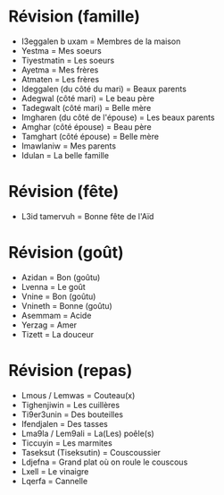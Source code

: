 # Révision (famille)

- I3eggalen b uxam = Membres de la maison
- Yestma = Mes soeurs
- Tiyestmatin = Les soeurs
- Ayetma = Mes frères
- Atmaten = Les frères
- Ideggalen (du côté du mari) = Beaux parents
- Adegwal (côté mari) = Le beau père
- Tadegwalt (côté mari) = Belle mère
- Imgharen (du côté de l'épouse) = Les beaux parents
- Amghar (côté épouse) = Beau père
- Tamghart (côté épouse) = Belle mère
- Imawlaniw = Mes parents
- Idulan = La belle famille


# Révision (fête)

- L3id tamervuh = Bonne fête de l'Aïd

# Révision (goût)

- Azidan = Bon (goûtu)
- Lvenna = Le goût
- Vnine = Bon (goûtu)
- Vnineth = Bonne (goûtu)
- Asemmam = Acide
- Yerzag = Amer
- Tizett = La douceur

# Révision (repas)

- Lmous / Lemwas = Couteau(x)
- Tighenjiwin = Les cuillères
- Ti9er3unin = Des bouteilles
- Ifendjalen = Des tasses
- Lma9la / Lem9ali = La(Les) poêle(s)
- Ticcuyin = Les marmites
- Taseksut (Tiseksutin) = Couscoussier 
- Ldjefna = Grand plat où on roule le couscous
- Lxell = Le vinaigre
- Lqerfa = Cannelle
